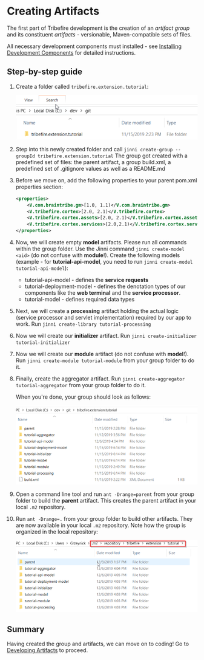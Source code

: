 # Creating Artifacts
The first part of Tribefire development is the creation of an _artifact group_ and its constituent _artifacts_ - versionable, Maven-compatible sets of files.

All necessary development components must installed - see [Installing Development Components](components.md) for detailed instructions.

## Step-by-step guide

1. Create a folder called `tribefire.extension.tutorial`:

    ![](../images/tutorial_group.png)

2. Step into this newly created folder and call `jinni create-group --groupId tribefire.extension.tutorial` The group got created with a predefined set of files: the parent artifact, a group build.xml, a predefined set of .gitignore values as well as a README.md

3. Before we move on, add the following properties to your parent pom.xml properties section:

    ```xml
	<properties>
		<V.com.braintribe.gm>[1.0, 1.1)</V.com.braintribe.gm>
		<V.tribefire.cortex>[2.0, 2.1)</V.tribefire.cortex>		
		<V.tribefire.cortex.assets>[2.0, 2.1)</V.tribefire.cortex.assets>
		<V.tribefire.cortex.services>[2.0,2.1)</V.tribefire.cortex.services>	
	</properties>
    ```

3. Now, we will create empty **model** artifacts. Please run all commands within the group folder. Use the Jinni command `jinni create-model <aid>` (do not confuse with **module**!). Create the following models (example - for **tutorial-api-model**, you need to run `jinni create-model tutorial-api-model`):

    * tutorial-api-model - defines the **service requests**
    * tutorial-deployment-model - defines the denotation types of our components like the **web terminal** and the **service processor**.
    * tutorial-model - defines required data types

3. Next, we will create a **processing** artifact holding the actual logic (service processor and servlet implementation) required by our app to work. Run `jinni create-library tutorial-processing` 
3. Now we will create our **initializer** artifact. Run `jinni create-initializer tutorial-initializer` 
4. Now we will create our **module** artifact (do not confuse with **model**!). Run `jinni create-module tutorial-module` from your group folder to do it.
5. Finally, create the aggregator artifact. Run `jinni create-aggregator tutorial-aggregator` from your group folder to do it.
    
    
    When you're done, your group should look as follows:

    ![](../images/tutorial_group_ready.png)


6. Open a command line tool and run `ant -Drange=parent` from your group folder to build the **parent** artifact. This creates the parent artifact in your local `.m2` repository.
7. Run `ant -Drange=.` from your group folder to build other artifacts. They are now available in your local `.m2` repository. Note how the group is organized in the local repository:

    ![](../images/local_repo_artifacts.png)


## Summary
Having created the group and artifacts, we can move on to coding! Go to [Developing Artifacts](developing_artifacts.md) to proceed.